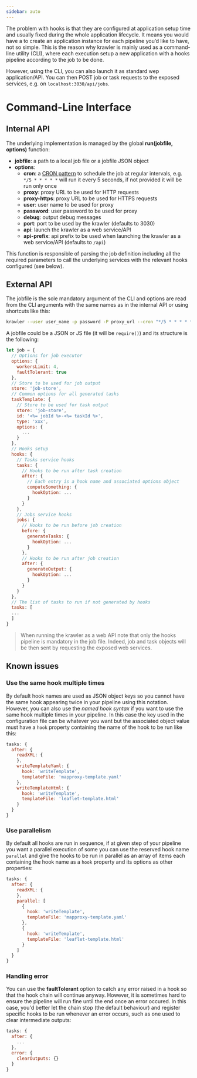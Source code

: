 ```yaml
---
sidebar: auto
---
```


The problem with hooks is that they are configured at application setup time and usually fixed during the whole application lifecycle. It means you would have a to create an application instance for each pipeline you’d like to have, not so simple. This is the reason why krawler is mainly used as a command-line utility (CLI), where each execution setup a new application with a hooks pipeline according to the job to be done.

However, using the CLI, you can also launch it as standard wep application/API. You can then POST job or task requests to the exposed services, e.g. on `localhost:3030/api/jobs`.

# Command-Line Interface

## Internal API

 The underlying implementation is managed by the global **run(jobfile, options)** function:
* **jobfile**: a path to a local job file or a jobfile JSON object
* **options**:
  * **cron**: a [CRON pattern](https://github.com/kelektiv/node-cron) to schedule the job at regular intervals, e.g. `*/5 * * * * *` will run it every 5 seconds, if not provided it will be run only once
  * **proxy**: proxy URL to be used for HTTP requests
  * **proxy-https**: proxy URL to be used for HTTPS requests
  * **user**: user name to be used for proxy
  * **password**: user password to be used for proxy
  * **debug**: output debug messages
  * **port**: port to be used by the krawler (defaults to 3030)
  * **api**: launch the krawler as a web service/API
  * **api-prefix**: api prefix to be used when launching the krawler as a web service/API (defaults to `/api`)

This function is responsible of parsing the job definition including all the required parameters to call the underlying services with the relevant hooks configured (see below).

## External API

The jobfile is the sole mandatory argument of the CLI and options are read from the CLI arguments with the same names as in the internal API or using shortcuts like this:

```bash
krawler --user user_name -p password -P proxy_url --cron "*/5 * * * * *" path_to_jobfile.json
```

A jobfile could be a JSON or JS file (it will be `require()`) and its structure is the following:

```js
let job = {
  // Options for job executor
  options: {
    workersLimit: 4,
    faultTolerant: true
  },
  // Store to be used for job output
  store: 'job-store',
  // Common options for all generated tasks
  taskTemplate: {
    // Store to be used for task output
    store: 'job-store',
    id: '<%= jobId %>-<%= taskId %>',
    type: 'xxx',
    options: {
      ...
    }
  },
  // Hooks setup
  hooks: {
    // Tasks service hooks
    tasks: {
      // Hooks to be run after task creation
      after: {
        // Each entry is a hook name and associated options object
        computeSomething: {
          hookOption: ...
        }
      }
    },
    // Jobs service hooks
    jobs: {
      // Hooks to be run before job creation
      before: {
        generateTasks: {
          hookOption: ...
        }
      },
      // Hooks to be run after job creation
      after: {
        generateOutput: {
          hookOption: ...
        }
      }
    }
  },
  // The list of tasks to run if not generated by hooks
  tasks: [
  ...
  ]
}
```

> When running the krawler as a web API note that only the hooks pipeline is mandatory in the job file. Indeed, job and task objects will be then sent by requesting the exposed web services.

## Known issues

### Use the same hook multiple times

By default hook names are used as JSON object keys so you cannot have the same hook appearing twice in your pipeline using this notation. However, you can also use the *named hook syntax* if you want to use the same hook multiple times in your pipeline. In this case the key used in the configuration file can be whatever you want but the associated object value must have a `hook` property containing the name of the hook to be run like this:

```js
tasks: {
  after: {
    readXML: {
    },
    writeTemplateYaml: {
      hook: 'writeTemplate',
      templateFile: 'mapproxy-template.yaml'
    },
    writeTemplateHtml: {
      hook: 'writeTemplate',
      templateFile: 'leaflet-template.html'
    }
  }
}
```

### Use parallelism

By default all hooks are run in sequence, if at given step of your pipeline you want a parallel execution of some you can use the reserved hook name `parallel` and give the hooks to be run in parallel as an array of items each containing the hook name as a `hook` property and its options as other properties:

```js
tasks: {
  after: {
    readXML: {
    },
    parallel: [
      {
        hook: 'writeTemplate',
        templateFile: 'mapproxy-template.yaml'
      },
      {
        hook: 'writeTemplate',
        templateFile: 'leaflet-template.html'
      }
    ]
  }
}
```

### Handling error

You can use the **faultTolerant** option to catch any error raised in a hook so that the hook chain will continue anyway. However, it is sometimes hard to ensure the pipeline will run fine until the end once an error occured. In this case, you'd better let the chain stop (the default behaviour) and register specific hooks to be run whenever an error occurs, such as one used to clear intermediate outputs:

```js
tasks: {
  after: {
    ...
  },
  error: {
    clearOutputs: {}
  }
}
```
